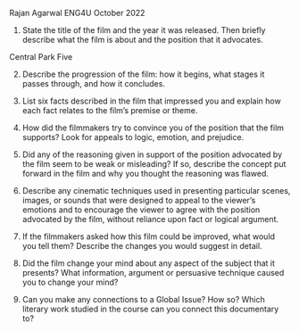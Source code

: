 Rajan Agarwal
ENG4U
October 2022

1. State the title of the film and the year it was released.  Then briefly describe what the film is about and the position that it advocates. 

Central Park Five 

 2.  Describe the progression of the film: how it begins, what stages it passes through, and how it concludes.


3. List six facts described in the film that impressed you and explain how each fact relates to the film’s premise or theme. 


4.   How did the filmmakers try to convince you of the position that the film supports? Look for appeals to logic, emotion, and prejudice. 


5. Did any of the reasoning given in support of the position advocated by the film seem to be weak or misleading?  If so, describe the concept put forward in the film and why you thought the reasoning was flawed.


6.  Describe any cinematic techniques used in presenting particular scenes, images, or sounds that were designed to appeal to the viewer’s emotions and to encourage the viewer to agree with the position advocated by the film, without reliance upon fact or logical argument.


7.   If the filmmakers asked how this film could be improved, what would you tell them?  Describe the changes you would suggest in detail.


8. Did the film change your mind about any aspect of the subject that it presents? What information, argument or persuasive technique caused you to change your mind?

9. Can you make any connections to a Global Issue? How so? Which literary work studied in the course can you connect this documentary to? 